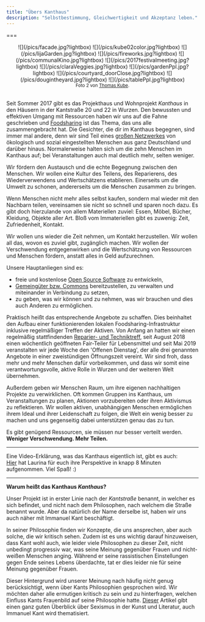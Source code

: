 ```yaml
---
title: "Übers Kanthaus"
description: "Selbstbestimmung, Gleichwertigkeit und Akzeptanz leben."
---
```


===
<div markdown="1" style="text-align: center;">
  ![](/pics/facade.jpg?lightbox)
  ![](/pics/kube02color.jpg?lightbox)
  ![](/pics/lijaGarden.jpg?lightbox)
  ![](/pics/fireworks.jpg?lightbox)
  ![](/pics/communalKino.jpg?lightbox)
  ![](/pics/2017festivalmeeting.jpg?lightbox)
  ![](/pics/claraVeggies.jpg?lightbox)
  ![](/pics/gardenPpl.jpg?lightbox)
  ![](/pics/courtyard_doorClose.jpg?lightbox)
  ![](/pics/dougintheyard.jpg?lightbox)
  ![](/pics/tablePpl.jpg?lightbox)
  <br>
  <sub>Foto 2 von <a href="http://thomaskube.de">Thomas Kube</a>.</sub>
</div>
<br>

Seit Sommer 2017 gibt es das Projekthaus und Wohnprojekt _Kanthaus_ in den Häusern in der Kantstraße 20 und 22 in Wurzen. Den bewussten und effektiven Umgang mit Ressourcen haben wir uns auf die Fahne geschrieben und [Foodsharing](../foodsharing) ist das Thema, das uns alle zusammengebracht hat. Die Gesichter, die dir im Kanthaus begegnen, sind immer mal andere, denn wir sind Teil eines [großen Netzwerkes](https://yunity.org) von ökologisch und sozial eingestellten Menschen aus ganz Deutschland und darüber hinaus. Normalerweise halten sich um die zehn Menschen im Kanthaus auf; bei Veranstaltungen auch mal deutlich mehr, selten weniger.

Wir fördern den Austausch und die echte Begegnung zwischen den Menschen. Wir wollen eine Kultur des Teilens, des Reparierens, des Wiederverwendens und Wertschätzens etablieren. Einerseits um die Umwelt zu schonen, andererseits um die Menschen zusammen zu bringen.

Wenn Menschen nicht mehr alles selbst kaufen, sondern mal wieder mit den Nachbarn teilen, vereinsamen sie nicht so schnell und sparen noch dazu. Es gibt doch hierzulande von allem Materiellen zuviel: Essen, Möbel, Bücher, Kleidung, Objekte aller Art. Bloß vom Immateriellen gibt es zuwenig: Zeit, Zufriedenheit, Kontakt.

Wir wollen uns wieder die Zeit nehmen, um Kontakt herzustellen. Wir wollen all das, wovon es zuviel gibt, zugänglich machen. Wir wollen der Verschwendung entgegenwirken und die Wertschätzung von Ressourcen und Menschen fördern, anstatt alles in Geld aufzurechnen.

Unsere Hauptanliegen sind es:
- freie und kostenlose [Open Source Software](https://de.wikipedia.org/wiki/Open_Source) zu entwickeln,
- [Gemeingüter bzw. Commons](https://de.wikipedia.org/wiki/Commons) bereitzustellen, zu verwalten und miteinander in Verbindung zu setzen,
- zu geben, was wir können und zu nehmen, was wir brauchen und dies auch Anderen zu ermöglichen.

Praktisch heißt das entsprechende Angebote zu schaffen. Dies beinhaltet den Aufbau einer funktionierenden lokalen Foodsharing-Infrastruktur inklusive regelmäßiger Treffen der Aktiven. Von Anfang an hatten wir einen regelmäßig stattfindenden [Reparier- und Techniktreff](../repaircafe), seit August 2018 einen wöchentlich geöffneten Fair-Teiler für Lebensmittel und seit Mai 2019 veranstalten wir jede Woche den 'Offenen Dienstag', der alle drei genannten Angebote in einer zweistündigen Öffnungszeit vereint. Wir sind froh, dass mehr und mehr Menschen dafür vorbeikommen, und dass wir somit eine verantwortungsvolle, aktive Rolle in Wurzen und der weiteren Welt übernehmen.

Außerdem geben wir Menschen Raum, um ihre eigenen nachhaltigen Projekte zu verwirklichen. Oft kommen Gruppen ins Kanthaus, um Veranstaltungen zu planen, Aktionen vorzubereiten oder ihren Aktivismus zu reflektieren. Wir wollen aktiven, unabhängigen Menschen ermöglichen ihrem Ideal und ihrer Leidenschaft zu folgen, die Welt ein wenig besser zu machen und uns gegenseitig dabei unterstützen genau das zu tun.

Es gibt genügend Ressourcen, sie müssen nur besser verteilt werden.  
**Weniger Verschwendung. Mehr Teilen.**

---

Eine Video-Erklärung, was das Kanthaus eigentlich ist, gibt es auch: <br>
[Hier](/blog/2018-04-23_was-ist-das-kanthaus) hat Laurina für euch ihre Perspektive in knapp 8 Minuten aufgenommen. Viel Spaß! :)

<style>
img {
  height: 200px;
  padding: 5px;
}
</style>

---

**Warum heißt das Kanthaus _Kanthaus_?**

Unser Projekt ist in erster Linie nach der _Kantstraße_ benannt, in welcher es sich befindet, und nicht nach dem Philosophen, nach welchem die Straße benannt wurde. Aber da natürlich der Name derselbe ist, haben wir uns auch näher mit Immanuel Kant beschäftigt.

In seiner Philosophie finden wir Konzepte, die uns ansprechen, aber auch solche, die wir kritisch sehen. Zudem ist es uns wichtig darauf hinzuweisen, dass Kant wohl auch, wie leider viele Philosophen zu dieser Zeit, nicht unbedingt progressiv war, was seine Meinung gegenüber Frauen und nicht-weißen Menschen anging. Während er seine rassistischen Einstellungen gegen Ende seines Lebens überdachte, tat er dies leider nie für seine Meinung gegenüber Frauen.

Dieser Hintergrund wird unserer Meinung nach häufig nicht genug berücksichtigt, wenn über Kants Philosophien gesprochen wird. Wir möchten daher alle ermutigen kritisch zu sein und zu hinterfragen, welchen Einfluss Kants Frauenbild auf seine Philosophie hatte. [Dieser](https://www.zeit.de/kultur/2018-03/sexismus-kunst-feminismus-kanon-zensur-kritik/komplettansicht) Artikel gibt einen ganz guten Überblick über Sexismus in der Kunst und Literatur, auch Immanuel Kant wird thematisiert.

